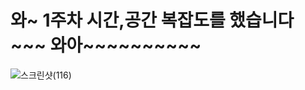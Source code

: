 # 와~ 1주차 시간,공간 복잡도를 했습니다~~~ 와아~~~~~~~~~~

![스크린샷(116)](https://github.com/user-attachments/assets/0a44696a-f9cf-4197-b8a3-df49ebe5d777)
